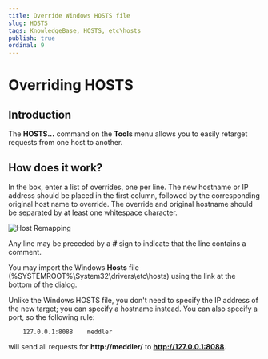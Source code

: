 ```yaml
---
title: Override Windows HOSTS file
slug: HOSTS
tags: KnowledgeBase, HOSTS, etc\hosts
publish: true
ordinal: 9
---
```


Overriding HOSTS
================

Introduction
------------

The **HOSTS...** command on the **Tools** menu allows you to easily retarget requests from one host to another.

How does it work?
-----------------

In the box, enter a list of overrides, one per line. The new hostname or IP address should be placed in the first column, followed by the corresponding original host name to override. The override and original hostname should be separated by at least one whitespace character.

![Host Remapping][1]

Any line may be preceded by a **#** sign to indicate that the line contains a comment.

You may import the Windows **Hosts** file (%SYSTEMROOT%\System32\drivers\etc\hosts) using the link at the bottom of the dialog.

Unlike the Windows HOSTS file, you don't need to specify the IP address of the new target; you can specify a hostname instead. You can also specify a port, so the following rule:

		127.0.0.1:8088    meddler

will send all requests for **http://meddler/** to **http://127.0.0.1:8088**.

[1]: ../images/HOSTS/HOSTS.png
